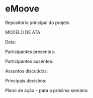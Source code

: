 # eMoove
Repositório principal do projeto

MODELO DE ATA

Data: 

Participantes presentes:

Participantes ausentes:

Assuntos discutidos:

Principais decisões:

Plano de ação – para a próxima semana:

